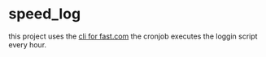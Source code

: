 # speed_log
this project uses the [cli for fast.com](https://github.com/sindresorhus/fast-cli)
the cronjob executes the loggin script every hour.
